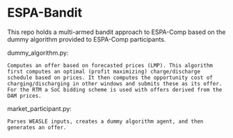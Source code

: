 # ESPA-Bandit

This repo holds a multi-armed bandit approach to ESPA-Comp based on 
the dummy algorithm provided to ESPA-Comp participants.

dummy_algorithm.py:

	Computes an offer based on forecasted prices (LMP). This algorithm first computes an optimal (profit maximizing) charge/discharge schedule based on prices. It then computes the opportunity cost of charging/discharging in other windows and submits these as its offer. For the RTM a SoC bidding scheme is used with offers derived from the DAM prices.

market_participant.py:

	Parses WEASLE inputs, creates a dummy algorithm agent, and then generates an offer.
